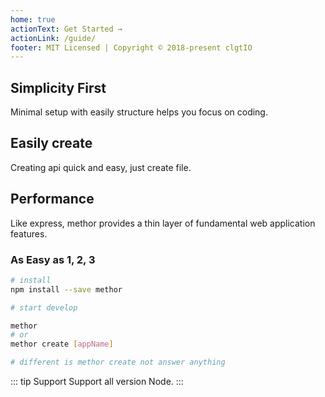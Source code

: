```yaml
---
home: true
actionText: Get Started →
actionLink: /guide/
footer: MIT Licensed | Copyright © 2018-present clgtIO
---
```


<div class="features">
  <div class="feature">
    <h2>Simplicity First</h2>
    <p>Minimal setup with easily structure helps you focus on coding.</p>
  </div>
  <div class="feature">
    <h2>Easily create</h2>
    <p>Creating api quick and easy, just create file.</p>
  </div>
  <div class="feature">
    <h2>Performance</h2>
    <p>Like express, methor provides a thin layer of fundamental web application features.</p>
  </div>
</div>

### As Easy as 1, 2, 3

```bash
# install
npm install --save methor

# start develop

methor
# or
methor create [appName]

# different is methor create not answer anything
```

::: tip Support
Support all version Node.
:::
